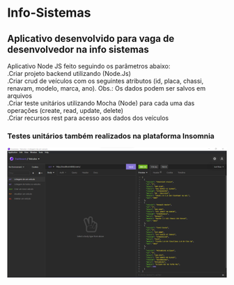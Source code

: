 # Info-Sistemas
<h2>Aplicativo desenvolvido para vaga de desenvolvedor na info sistemas</h2>
Aplicativo Node JS feito seguindo os parâmetros abaixo: <br>
.Criar projeto backend utilizando (Node.Js)<br>
.Criar crud de veículos com os seguintes atributos (id, placa, chassi, renavam, modelo, marca, ano). Obs.: Os dados podem ser salvos em arquivos <br>
.Criar teste unitários utilizando Mocha (Node) para cada uma das operações (create, read, update, delete) <br>
.Criar recursos rest para acesso aos dados dos veículos<br>
<h3>Testes unitários também realizados na plataforma Insomnia</h3>
<img src="Captura de tela 2021-09-24 130606.png">


